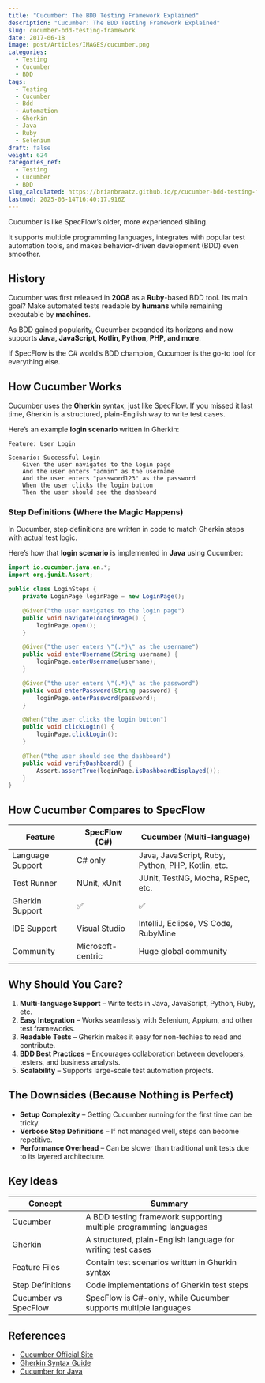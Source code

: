```yaml
---
title: "Cucumber: The BDD Testing Framework Explained"
description: "Cucumber: The BDD Testing Framework Explained"
slug: cucumber-bdd-testing-framework
date: 2017-06-18
image: post/Articles/IMAGES/cucumber.png
categories:
  - Testing
  - Cucumber
  - BDD
tags:
  - Testing
  - Cucumber
  - Bdd
  - Automation
  - Gherkin
  - Java
  - Ruby
  - Selenium
draft: false
weight: 624
categories_ref:
  - Testing
  - Cucumber
  - BDD
slug_calculated: https://brianbraatz.github.io/p/cucumber-bdd-testing-framework
lastmod: 2025-03-14T16:40:17.916Z
---
```

<!-- # Cucumber: The BDD Testing Framework Explained

If you enjoyed learning about SpecFlow and Gherkin, buckle up, because now we’re diving into **Cucumber**—the OG BDD testing framework that started it all. 🍏 -->

Cucumber is like SpecFlow’s older, more experienced sibling.

It supports multiple programming languages, integrates with popular test automation tools, and makes behavior-driven development (BDD) even smoother.

## History

Cucumber was first released in **2008** as a **Ruby**-based BDD tool. Its main goal? Make automated tests readable by **humans** while remaining executable by **machines**.

As BDD gained popularity, Cucumber expanded its horizons and now supports **Java, JavaScript, Kotlin, Python, PHP, and more**.

If SpecFlow is the C# world’s BDD champion, Cucumber is the go-to tool for everything else.

## How Cucumber Works

Cucumber uses the **Gherkin** syntax, just like SpecFlow. If you missed it last time, Gherkin is a structured, plain-English way to write test cases.

Here’s an example **login scenario** written in Gherkin:

```gherkin
Feature: User Login

Scenario: Successful Login
    Given the user navigates to the login page
    And the user enters "admin" as the username
    And the user enters "password123" as the password
    When the user clicks the login button
    Then the user should see the dashboard
```

### Step Definitions (Where the Magic Happens)

In Cucumber, step definitions are written in code to match Gherkin steps with actual test logic.

Here’s how that **login scenario** is implemented in **Java** using Cucumber:

```java
import io.cucumber.java.en.*;
import org.junit.Assert;

public class LoginSteps {
    private LoginPage loginPage = new LoginPage();

    @Given("the user navigates to the login page")
    public void navigateToLoginPage() {
        loginPage.open();
    }

    @Given("the user enters \"(.*)\" as the username")
    public void enterUsername(String username) {
        loginPage.enterUsername(username);
    }

    @Given("the user enters \"(.*)\" as the password")
    public void enterPassword(String password) {
        loginPage.enterPassword(password);
    }

    @When("the user clicks the login button")
    public void clickLogin() {
        loginPage.clickLogin();
    }

    @Then("the user should see the dashboard")
    public void verifyDashboard() {
        Assert.assertTrue(loginPage.isDashboardDisplayed());
    }
}
```

## How Cucumber Compares to SpecFlow

| Feature          | SpecFlow (C#)     | Cucumber (Multi-language)                         |
| ---------------- | ----------------- | ------------------------------------------------- |
| Language Support | C# only           | Java, JavaScript, Ruby, Python, PHP, Kotlin, etc. |
| Test Runner      | NUnit, xUnit      | JUnit, TestNG, Mocha, RSpec, etc.                 |
| Gherkin Support  | ✅                 | ✅                                                 |
| IDE Support      | Visual Studio     | IntelliJ, Eclipse, VS Code, RubyMine              |
| Community        | Microsoft-centric | Huge global community                             |

## Why Should You Care?

1. **Multi-language Support** – Write tests in Java, JavaScript, Python, Ruby, etc.
2. **Easy Integration** – Works seamlessly with Selenium, Appium, and other test frameworks.
3. **Readable Tests** – Gherkin makes it easy for non-techies to read and contribute.
4. **BDD Best Practices** – Encourages collaboration between developers, testers, and business analysts.
5. **Scalability** – Supports large-scale test automation projects.

## The Downsides (Because Nothing is Perfect)

* **Setup Complexity** – Getting Cucumber running for the first time can be tricky.
* **Verbose Step Definitions** – If not managed well, steps can become repetitive.
* **Performance Overhead** – Can be slower than traditional unit tests due to its layered architecture.

<!-- ## Wrapping It Up 🎁

Cucumber is one of the most **powerful, flexible, and widely-used** BDD testing frameworks out there. If you’re working in Java, JavaScript, Python, or Ruby, it’s an excellent tool for writing **human-readable, automated tests**.

If you’re in the **C# ecosystem**, stick with **SpecFlow**. But if you want a **cross-platform, language-agnostic BDD solution**, Cucumber is the way to go! 🍏

--- -->

## Key Ideas

| Concept              | Summary                                                           |
| -------------------- | ----------------------------------------------------------------- |
| Cucumber             | A BDD testing framework supporting multiple programming languages |
| Gherkin              | A structured, plain-English language for writing test cases       |
| Feature Files        | Contain test scenarios written in Gherkin syntax                  |
| Step Definitions     | Code implementations of Gherkin test steps                        |
| Cucumber vs SpecFlow | SpecFlow is C#-only, while Cucumber supports multiple languages   |

## References

* [Cucumber Official Site](https://cucumber.io/)
* [Gherkin Syntax Guide](https://cucumber.io/docs/gherkin/)
* [Cucumber for Java](https://cucumber.io/docs/guides/10-minute-tutorial/)

